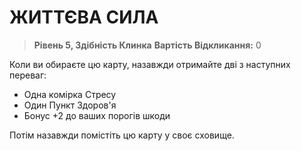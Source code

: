﻿# ЖИТТЄВА СИЛА

> **Рівень 5, Здібність Клинка**
> **Вартість Відкликання:** 0

Коли ви обираєте цю карту, назавжди отримайте дві з наступних переваг:

- Одна комірка Стресу
- Один Пункт Здоров'я
- Бонус +2 до ваших порогів шкоди

Потім назавжди помістіть цю карту у своє сховище.